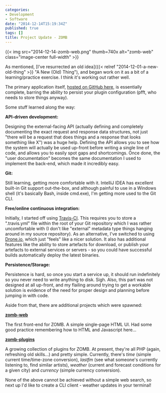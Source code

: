 ```yaml
---
categories:
- Development
- Software
date: "2014-12-14T15:19:34Z"
published: true
tags: []
title: Project Update - ZOMB
---
```


{{< img src="2014-12-14-zomb-web.png" thumb=740x alt="zomb-web" class="image-center full-width" >}}

As mentioned, [I've resurrected an old
idea]({{< relref "2014-12-01-a-new-old-thing" >}} "A New (Old) Thing"),
and began work on it as a bit of a learning/practice exercise. I think
it's working out rather well.

The primary application itself, [hosted on GitHub
here](https://github.com/shrimpza/zomb), is essentially complete,
barring the ability to persist your plugin configuration (pfft, who
needs to store things anyway).

Some stuff learned along the way:

**API-driven development:**

Designing the external-facing API (actually defining and completely
documenting the exact request and response data structures, not just
"there will be a request that does things and a response that looks
something like X") was a huge help. Defining the API allows you to see
how the system will actually be used up-front before writing a single
line of code, and allows you to easily spot gaps and shortcomings. Once
done, the "user documentation" becomes the same documentation I used to
implement the back-end, which made it incredibly easy.

**Git:**

Still learning, getting more comfortable with it. IntelliJ IDEA has
excellent built-in Git support out-the-box, and although painful to use
in a Windows shell (it's basically Bash, inside cmd.exe), I'm getting
more used to the Git CLI.

**Free/online continuous integration:**

Initially, I started off using [Travis-CI](https://travis-ci.org/). This
requires you to store a ".travis.yml" file within the root of your Git
repository which I was rather uncomfortable with (I don't like
"external" metadata type things hanging around in my source repository).
As an alternative, I've switched to using
[Drone.io](https://drone.io/github.com/shrimpza/zomb), which just
"feels" like a nicer solution. It also has additional features like the
ability to store artefacts for download, or publish your artefacts to
external services or servers - so you could have successful builds
automatically deploy the latest binaries.

**Persistence/Storage:**

Persistence is hard, so once you start a service up, it should run
indefinitely so you never need to write anything to disk. Sigh. Also,
this part was not designed at all up-front, and my flailing around
trying to get a workable solution is evidence of the need for proper
design and planning before jumping in with code.

Aside from that, there are additional projects which were spawned:

**[zomb-web](https://github.com/shrimpza/zomb-web)**

The first front-end for ZOMB. A simple single-page HTML UI. Had some
good practice remembering how to HTML and Javascript here...

**[zomb-plugins](https://github.com/shrimpza/zomb-plugins)**

A growing collection of plugins for ZOMB. At present, they're all PHP
(again, refreshing old skills...) and pretty simple. Currently, there's
*time* (simple current time/time-zone conversion), *lastfm* (see what
someone's currently listening to, find similar artists), *weather*
(current and forecast conditions for a given city) and *currency*
(simple currency conversion).

None of the above cannot be achieved without a simple web search, so
next up I'd like to create a CLI client - weather updates in your
terminal!
